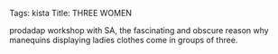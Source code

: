 Tags: kista
Title: THREE WOMEN
  
prodadap workshop with SA, the fascinating and obscure reason why manequins displaying ladies clothes come in groups of three.